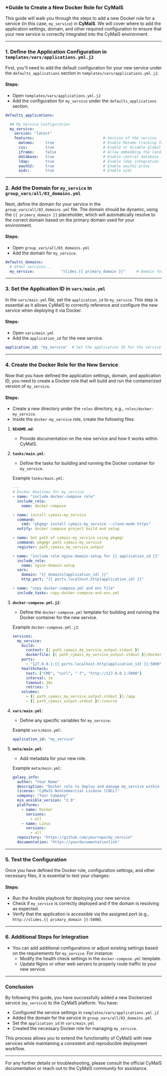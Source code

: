 ### *Guide to Create a New Docker Role for CyMaIS

This guide will walk you through the steps to add a new Docker role for a service (in this case, `my_service`) in **CyMaIS**. We will cover where to add the application settings, domain, and other required configuration to ensure that your new service is correctly integrated into the CyMaIS environment.

---

### **1. Define the Application Configuration in `templates/vars/applications.yml.j2`**

First, you'll need to add the default configuration for your new service under the `defaults_applications` section in `templates/vars/applications.yml.j2`.

#### **Steps:**
- Open `templates/vars/applications.yml.j2`
- Add the configuration for `my_service` under the `defaults_applications` section.

```yaml
defaults_applications:

  ## My Service Configuration
  my_service:
    version: "latest"
    features:                               # Version of the service
      matomo:     true                      # Enable Matomo tracking for analytics
      css:        true                      # Enable or disable global CSS styling
      iframe:     false                     # Allow embedding the landing page in an iframe (if true)
      database:   true                      # Enable central database integration
      ldap:       true                      # Enable ldap integration
      oauth2:     true                      # Enable oauth2 proxy
      oidc:       true                      # Enable oidc
```

---

### **2. Add the Domain for `my_service` in `group_vars/all/03_domains.yml`**

Next, define the domain for your service in the `group_vars/all/03_domains.yml` file. The domain should be dynamic, using the `{{ primary_domain }}` placeholder, which will automatically resolve to the correct domain based on the primary domain used for your environment.

#### **Steps:**
- Open `group_vars/all/03_domains.yml`
- Add the domain for `my_service`.

```yaml
defaults_domains:
  # Other services...
  my_service:            "slides.{{ primary_domain }}"     # Domain for the new service
```

---

### **3. Set the Application ID in `vars/main.yml`**

In the `vars/main.yml` file, set the `application_id` to `my_service`. This step is essential as it allows CyMaIS to correctly reference and configure the new service when deploying it via Docker.

#### **Steps:**
- Open `vars/main.yml`
- Add the `application_id` for the new service.

```yaml
application_id: "my_service"  # Set the application ID for the service
```

---

### **4. Create the Docker Role for the New Service**

Now that you have defined the application settings, domain, and application ID, you need to create a Docker role that will build and run the containerized version of `my_service`.

#### **Steps:**
- Create a new directory under the `roles` directory, e.g., `roles/docker-my_service`.
- Inside the `docker-my_service` role, create the following files:

1. **`README.md`**:
    - Provide documentation on the new service and how it works within CyMaIS.

2. **`tasks/main.yml`**:
    - Define the tasks for building and running the Docker container for `my_service`.

    Example `tasks/main.yml`:
    ```yaml
    ---
    # Docker Routines for my_service
    - name: "include docker-compose role"
      include_role:
        name: docker-compose

    - name: install cymais-my_service
      command:
        cmd: "pkgmgr install cymais-my_service --clone-mode https"
      notify: docker compose project build and setup

    - name: Get path of cymais-my_service using pkgmgr
      command: pkgmgr path cymais-my_service
      register: path_cymais_my_service_output

    - name: "include role nginx-domain-setup for {{ application_id }}"
      include_role:
        name: nginx-domain-setup
      vars:
        domain: "{{ domains[application_id] }}"
        http_port: "{{ ports.localhost.http[application_id] }}"

    - name: "copy docker-compose.yml and env file"
      include_tasks: copy-docker-compose-and-env.yml
    ```

3. **`docker-compose.yml.j2`**:
    - Define the `docker-compose.yml` template for building and running the Docker container for the new service.

    Example `docker-compose.yml.j2`:
    ```yaml
    services:
      my_service:
        build:
          context: {{ path_cymais_my_service_output.stdout }}
          dockerfile: {{ path_cymais_my_service_output.stdout }}/Dockerfile
        ports:
          - "127.0.0.1:{{ ports.localhost.http[application_id] }}:5000"
        healthcheck:
          test: ["CMD", "curl", "-f", "http://127.0.0.1:5000"]
          interval: 1m
          timeout: 10s
          retries: 3
        volumes:
          - {{ path_cymais_my_service_output.stdout }}:/app
          - {{ path_cymais_output.stdout }}:/source
    ```

4. **`vars/main.yml`**:
    - Define any specific variables for `my_service`.

    Example `vars/main.yml`:
    ```yaml
    application_id: "my_service"
    ```

5. **`meta/main.yml`**:
    - Add metadata for your new role.

    Example `meta/main.yml`:
    ```yaml
    galaxy_info:
      author: "Your Name"
      description: "Docker role to deploy and manage my_service within CyMaIS."
      license: "CyMaIS NonCommercial License (CNCL)"
      company: "Your Company"
      min_ansible_version: "2.9"
      platforms:
        - name: Docker
          versions:
            - all
        - name: Linux
          versions:
            - all
      repository: "https://github.com/yourrepo/my_service"
      documentation: "https://yourdocumentationlink"
    ```

---

### **5. Test the Configuration**

Once you have defined the Docker role, configuration settings, and other necessary files, it is essential to test your changes:

#### **Steps:**
- Run the Ansible playbook for deploying your new service.
- Check if `my_service` is correctly deployed and if the domain is resolving as expected.
- Verify that the application is accessible via the assigned port (e.g., `http://slides.{{ primary_domain }}:5000`).

---

### **6. Additional Steps for Integration**

- You can add additional configurations or adjust existing settings based on the requirements for `my_service`. For instance:
  - Modify the health check settings in the `docker-compose.yml` template.
  - Update Nginx or other web servers to properly route traffic to your new service.

---

### **Conclusion**

By following this guide, you have successfully added a new Dockerized service (`my_service`) to the CyMaIS platform. You have:
- Configured the service settings in `templates/vars/applications.yml.j2`
- Added the domain for the service in `group_vars/all/03_domains.yml`
- Set the `application_id` in `vars/main.yml`
- Created the necessary Docker role for managing `my_service`.

This process allows you to extend the functionality of CyMaIS with new services while maintaining a consistent and reproducible deployment workflow.

---

For any further details or troubleshooting, please consult the official CyMaIS documentation or reach out to the CyMaIS community for assistance.